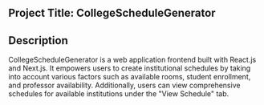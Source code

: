 ## Project Title: CollegeScheduleGenerator

## Description

CollegeScheduleGenerator is a web application frontend built with React.js and Next.js. 
It empowers users to create institutional schedules by taking into account various factors such as available rooms, 
student enrollment, and professor availability. Additionally, users can view comprehensive schedules 
for available institutions under the "View Schedule" tab.
